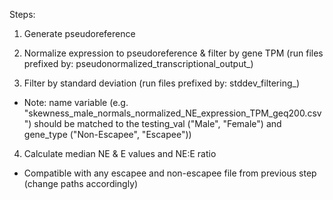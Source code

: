 Steps:

1) Generate pseudoreference

2) Normalize expression to pseudoreference & filter by gene TPM (run files prefixed by: pseudonormalized_transcriptional_output_)

3) Filter by standard deviation (run files prefixed by: stddev_filtering_)
- Note: name variable (e.g. "skewness_male_normals_normalized_NE_expression_TPM_geq200.csv") should be matched to the testing_val ("Male", "Female") and gene_type ("Non-Escapee", "Escapee"))

4) Calculate median NE & E values and NE:E ratio
- Compatible with any escapee and non-escapee file from previous step (change paths accordingly)
